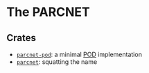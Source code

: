 # The PARCNET
## Crates
- [`parcnet-pod`](https://crates.io/crates/parcnet-pod): a minimal [POD](https://pod.org) implementation
- [`parcnet`](https://crates.io/crates/parcnet): squatting the name
